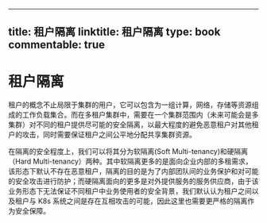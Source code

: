 
---
title: 租户隔离
linktitle: 租户隔离
type: book
commentable: true
---

# 租户隔离

租户的概念不止局限于集群的用户，它可以包含为一组计算，网络，存储等资源组成的工作负载集合。而在多租户集群中，需要在一个集群范围内（未来可能会是多集群）对不同的租户提供尽可能的安全隔离，以最大程度的避免恶意租户对其他租户的攻击，同时需要保证租户之间公平地分配共享集群资源。

在隔离的安全程度上，我们可以将其分为软隔离(Soft Multi-tenancy)和硬隔离（Hard Multi-tenancy）两种。其中软隔离更多的是面向企业内部的多租需求，该形态下默认不存在恶意租户，隔离的目的是为了内部团队间的业务保护和对可能的安全攻击进行防护；而硬隔离面向的更多是对外提供服务的服务供应商，由于该业务形态下无法保证不同租户中业务使用者的安全背景，我们默认认为租户之间以及租户与 K8s 系统之间是存在互相攻击的可能，因此这里也需要更严格的隔离作为安全保障。

    